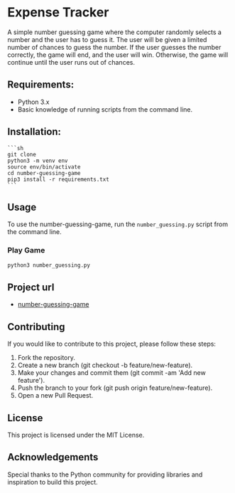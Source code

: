# Expense Tracker
A simple number guessing game where the computer randomly selects a number and the user has to guess it. The user will be given a limited number of chances to guess the number. If the user guesses the number correctly, the game will end, and the user will win. Otherwise, the game will continue until the user runs out of chances.

## Requirements:
- Python 3.x
- Basic knowledge of running scripts from the command line.

## Installation:
    ```sh   
    git clone
    python3 -m venv env    
    source env/bin/activate
    cd number-guessing-game
    pip3 install -r requirements.txt
    ``` 
## Usage

To use the number-guessing-game, run the `number_guessing.py` script from the command line.

### Play Game
```bash
python3 number_guessing.py
```

## Project url
- [number-guessing-game](https://roadmap.sh/projects/number-guessing-game)

## Contributing
If you would like to contribute to this project, please follow these steps:

1. Fork the repository.
2. Create a new branch (git checkout -b feature/new-feature).
3. Make your changes and commit them (git commit -am 'Add new feature').
4. Push the branch to your fork (git push origin feature/new-feature).
5. Open a new Pull Request.


## License
This project is licensed under the MIT License. 

## Acknowledgements

Special thanks to the Python community for providing libraries and inspiration to build this project.

